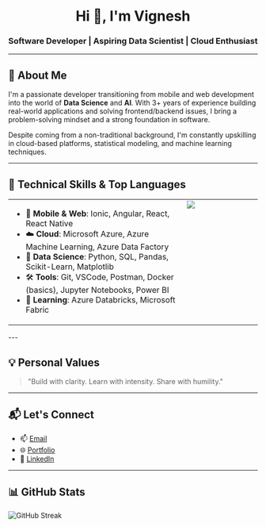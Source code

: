 
<h1 align="center">Hi 👋, I'm Vignesh</h1>
<h3 align="center">Software Developer | Aspiring Data Scientist | Cloud Enthusiast</h3>

---

## 🧠 About Me

I'm a passionate developer transitioning from mobile and web development into the world of **Data Science** and **AI**. With 3+ years of experience building real-world applications and solving frontend/backend issues, I bring a problem-solving mindset and a strong foundation in software.

Despite coming from a non-traditional background, I'm constantly upskilling in cloud-based platforms, statistical modeling, and machine learning techniques.

---

## 🚀 Technical Skills & Top Languages

<table>
  <tr>
    <td valign="top" width="70%">
<ul>
  <li>📱 <strong>Mobile & Web</strong>: Ionic, Angular, React, React Native</li>
  <li>☁️ <strong>Cloud</strong>: Microsoft Azure, Azure Machine Learning, Azure Data Factory</li>
  <li>🧠 <strong>Data Science</strong>: Python, SQL, Pandas, Scikit-Learn, Matplotlib</li>
  <li>🛠️ <strong>Tools</strong>: Git, VSCode, Postman, Docker (basics), Jupyter Notebooks, Power BI</li>
  <li>🧬 <strong>Learning</strong>: Azure Databricks, Microsoft Fabric</li>
</ul>
   </td>
    <td valign="top" width="30%">
      <img src="https://github-readme-stats.vercel.app/api/top-langs/?username=Vignesh96-R&theme=github_dark" />
    </td>
  </tr>
</table>
---

## 💡 Personal Values
> "Build with clarity. Learn with intensity. Share with humility."

---

## 📬 Let's Connect
- 📫 [Email](mailto:vignesh1996rajendran@gmail.com)  
- 🌐 [Portfolio](https://portfolio.vigneshvision.com)  
- 💼 [LinkedIn](https://www.linkedin.com/in/vignesh-rajendran-436a6a256/)

---

## 📊 GitHub Stats

![GitHub Streak](https://github-readme-streak-stats.herokuapp.com/?user=Vignesh96-R&theme=github_dark)

